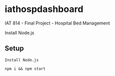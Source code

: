 # iathospdashboard
IAT 814 - Final Project - Hospital Bed Management

Install Node.js

## Setup
```
Install Node.js
```

```
npm i && npm start
```
